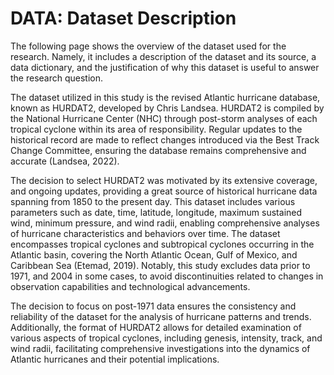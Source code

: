# DATA: Dataset Description
The following page shows the overview of the dataset used for the research. Namely, it includes a description of the dataset and its source, a data dictionary, and the justification of why this dataset is useful to answer the research question. 

The dataset utilized in this study is the revised Atlantic hurricane database, known as HURDAT2, developed by Chris Landsea. HURDAT2 is compiled by the National Hurricane Center (NHC) through post-storm analyses of each tropical cyclone within its area of responsibility. Regular updates to the historical record are made to reflect changes introduced via the Best Track Change Committee, ensuring the database remains comprehensive and accurate (Landsea, 2022).

The decision to select HURDAT2 was motivated by its extensive coverage, and ongoing updates, providing a great source of historical hurricane data spanning from 1850 to the present day. This dataset includes various parameters such as date, time, latitude, longitude, maximum sustained wind, minimum pressure, and wind radii, enabling comprehensive analyses of hurricane characteristics and behaviors over time. The dataset encompasses tropical cyclones and subtropical cyclones occurring in the Atlantic basin, covering the North Atlantic Ocean, Gulf of Mexico, and Caribbean Sea (Etemad, 2019). Notably, this study excludes data prior to 1971, and 2004 in some cases, to avoid discontinuities related to changes in observation capabilities and technological advancements. 

The decision to focus on post-1971 data ensures the consistency and reliability of the dataset for the analysis of hurricane patterns and trends. Additionally, the format of HURDAT2 allows for detailed examination of various aspects of tropical cyclones, including genesis, intensity, track, and wind radii, facilitating comprehensive investigations into the dynamics of Atlantic hurricanes and their potential implications.
